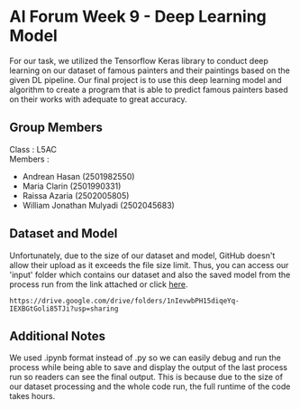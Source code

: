 # AI Forum Week 9 - Deep Learning Model
For our task, we utilized the Tensorflow Keras library to conduct deep learning on our dataset of famous painters and their paintings based on the given DL pipeline. Our final project is to use this deep learning model and algorithm to create a program that is able to predict famous painters based on their works with adequate to great accuracy. 

## Group Members
Class : L5AC </br>
Members : 
* Andrean Hasan (2501982550)
* Maria Clarin (2501990331)
* Raissa Azaria (2502005805)
* William Jonathan Mulyadi (2502045683)

## Dataset and Model
Unfortunately, due to the size of our dataset and model, GitHub doesn't allow their upload as it exceeds the file size limit. Thus, you can access our 'input' folder which contains our dataset and also the saved model from the process run from the link attached or click [ here](https://drive.google.com/drive/folders/1nIevwbPH15diqeYq-IEXBGtGoli85TJi?usp=sharing
).
````
https://drive.google.com/drive/folders/1nIevwbPH15diqeYq-IEXBGtGoli85TJi?usp=sharing
````
## Additional Notes
We used .ipynb format instead of .py so we can easily debug and run the process while being able to save and display the output of the last process run so readers can see the final output. This is because due to the size of our dataset processing and the whole code run, the full runtime of the code takes hours.
